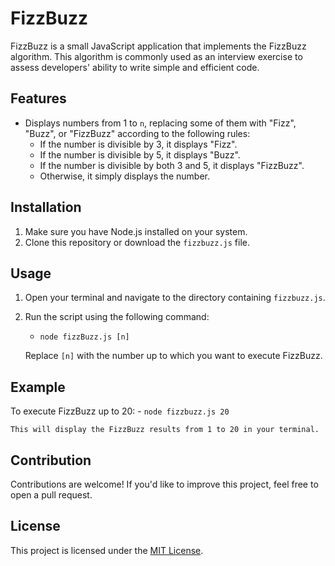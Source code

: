 # FizzBuzz

FizzBuzz is a small JavaScript application that implements the FizzBuzz algorithm. This algorithm is commonly used as an interview exercise to assess developers' ability to write simple and efficient code.

## Features

- Displays numbers from 1 to `n`, replacing some of them with "Fizz", "Buzz", or "FizzBuzz" according to the following rules:
  - If the number is divisible by 3, it displays "Fizz".
  - If the number is divisible by 5, it displays "Buzz".
  - If the number is divisible by both 3 and 5, it displays "FizzBuzz".
  - Otherwise, it simply displays the number.

## Installation

1. Make sure you have Node.js installed on your system.
2. Clone this repository or download the `fizzbuzz.js` file.

## Usage

1. Open your terminal and navigate to the directory containing `fizzbuzz.js`.
2. Run the script using the following command:
    - `node fizzBuzz.js [n]`

    Replace `[n]` with the number up to which you want to execute FizzBuzz.

## Example

To execute FizzBuzz up to 20:
    - `node fizzbuzz.js 20 `
    
    This will display the FizzBuzz results from 1 to 20 in your terminal.

## Contribution

Contributions are welcome! If you'd like to improve this project, feel free to open a pull request.

## License

This project is licensed under the [MIT License](LICENSE).
